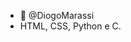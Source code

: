 - 👋 @DiogoMarassi
- HTML, CSS, Python e C.
<!---
DiogoMarassi/DiogoMarassi is a ✨ special ✨ repository because its `README.md` (this file) appears on your GitHub profile.
You can click the Preview link to take a look at your changes.
--->
